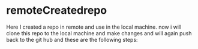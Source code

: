# remoteCreatedrepo
Here I created a repo in remote and  use in the local machine.
now i will clone this repo to the local machine and make changes and will again push back to the git hub and these are the following steps:
